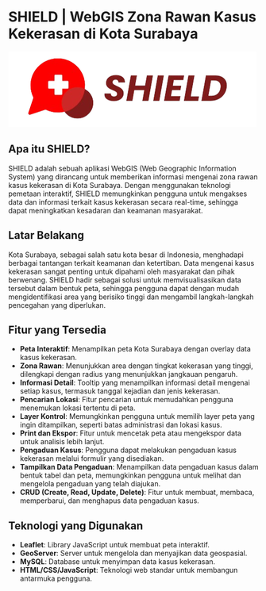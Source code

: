 # SHIELD | WebGIS Zona Rawan Kasus Kekerasan di Kota Surabaya

![SHIELD Logo](src/img/icon-with-text.png)

## Apa itu SHIELD?

SHIELD adalah sebuah aplikasi WebGIS (Web Geographic Information System) yang dirancang untuk memberikan informasi mengenai zona rawan kasus kekerasan di Kota Surabaya. Dengan menggunakan teknologi pemetaan interaktif, SHIELD memungkinkan pengguna untuk mengakses data dan informasi terkait kasus kekerasan secara real-time, sehingga dapat meningkatkan kesadaran dan keamanan masyarakat.

## Latar Belakang

Kota Surabaya, sebagai salah satu kota besar di Indonesia, menghadapi berbagai tantangan terkait keamanan dan ketertiban. Data mengenai kasus kekerasan sangat penting untuk dipahami oleh masyarakat dan pihak berwenang. SHIELD hadir sebagai solusi untuk memvisualisasikan data tersebut dalam bentuk peta, sehingga pengguna dapat dengan mudah mengidentifikasi area yang berisiko tinggi dan mengambil langkah-langkah pencegahan yang diperlukan.

## Fitur yang Tersedia

- **Peta Interaktif**: Menampilkan peta Kota Surabaya dengan overlay data kasus kekerasan.
- **Zona Rawan**: Menunjukkan area dengan tingkat kekerasan yang tinggi, dilengkapi dengan radius yang menunjukkan jangkauan pengaruh.
- **Informasi Detail**: Tooltip yang menampilkan informasi detail mengenai setiap kasus, termasuk tanggal kejadian dan jenis kekerasan.
- **Pencarian Lokasi**: Fitur pencarian untuk memudahkan pengguna menemukan lokasi tertentu di peta.
- **Layer Kontrol**: Memungkinkan pengguna untuk memilih layer peta yang ingin ditampilkan, seperti batas administrasi dan lokasi kasus.
- **Print dan Ekspor**: Fitur untuk mencetak peta atau mengekspor data untuk analisis lebih lanjut.
- **Pengaduan Kasus**: Pengguna dapat melakukan pengaduan kasus kekerasan melalui formulir yang disediakan.
- **Tampilkan Data Pengaduan**: Menampilkan data pengaduan kasus dalam bentuk tabel dan peta, memungkinkan pengguna untuk melihat dan mengelola pengaduan yang telah diajukan.
- **CRUD (Create, Read, Update, Delete)**: Fitur untuk membuat, membaca, memperbarui, dan menghapus data pengaduan kasus.

## Teknologi yang Digunakan

- **Leaflet**: Library JavaScript untuk membuat peta interaktif.
- **GeoServer**: Server untuk mengelola dan menyajikan data geospasial.
- **MySQL**: Database untuk menyimpan data kasus kekerasan.
- **HTML/CSS/JavaScript**: Teknologi web standar untuk membangun antarmuka pengguna.
